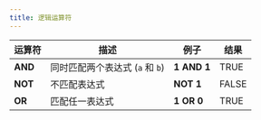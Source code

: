 ```yaml
---
title: 逻辑运算符
---
```


| 运算符   | 描述                               | 例子            | 结果   |
|----------|------------------------------------|-----------------|--------|
| **AND**  | 同时匹配两个表达式 (`a` 和 `b`)    | **1 AND 1**     | TRUE   |
| **NOT**  | 不匹配表达式                         | **NOT 1**       | FALSE  |
| **OR**   | 匹配任一表达式                       | **1 OR 0**      | TRUE   |